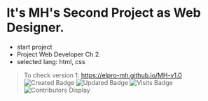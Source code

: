 # It's MH's Second Project as Web Designer.

* start project
 * Project Web Developer Ch 2.
 * selected lang: html, css

> To check version 1: https://elpro-mh.github.io/MH-v1.0
![Created Badge](https://badges.pufler.dev/created/ElPro-MH/MH-v2.0)
![Updated Badge](https://badges.pufler.dev/updated/ElPro-MH/MH-v2.0)
![Visits Badge](https://badges.pufler.dev/visits/ElPro-MH/MH-v2.0)
![Contributors Display](https://badges.pufler.dev/contributors/ElPro-MH/MH-v2.0?size=50&padding=5&bots=true)
